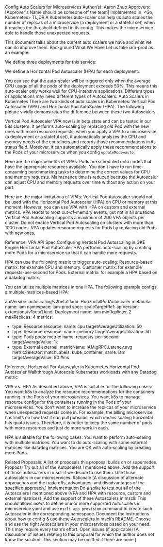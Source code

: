 Config Auto Scalers for Microservices
Author(s): Aaron Zhuo
Approvers: [Approver's Name should be someone off the team]
Implemented in: <Go, Kubernetes>
TL;DR
A Kubernetes auto-scaler can help us auto scales the number of replicas of a microservice (a deployment or a stateful set) when it reaches the threshold defined in its config. This makes the microservice able to handle those unexpected requests.

This document talks about the current auto scalers we have and what we can do improve them.
Background
What We Have
Let us take iam-prod as an example:

We define three deployments for this service:


We define a Horizontal Pod Autoscaler (HPA) for each deployment:




You can see that the auto-scaler will be triggered only when the average CPU usage of all the pods of the deployment exceeds 50%. This means this auto-scaler only works well for CPU-intensive applications. Different types of applications may need different types of Autoscalers.
Auto Scalers in Kubernetes
There are two kinds of auto scalers in Kubernetes: Vertical Pod Autoscaler (VPA) and Horizontal Pod AutoScaler (HPA). The following picture vividly demonstrates the difference between these two Autoscalers.


Vertical Pod Autoscaler
VPA now is in beta state and can be tested in our k8s clusters. It performs auto-scaling by replacing old Pod with the new ones with more resource requests. when you apply a VPA to a microservice (a deployment or a stateful set), it automatically analyzes the CPU and memory needs of the containers and records those recommendations in its status field. Moreover, it can automatically apply these recommendations to the Pods of your microservice when you config `updateMode=auto`.

Here are the major benefits of VPAs:
Pods are scheduled onto nodes that have the appropriate resources available.
You don't have to run time-consuming benchmarking tasks to determine the correct values for CPU and memory requests.
Maintenance time is reduced because the Autoscaler can adjust CPU and memory requests over time without any action on your part.

Here are the major limitations of VPAs:
Vertical Pod Autoscaler should not be used with the Horizontal Pod Autoscaler (HPA) on CPU or memory at this moment. However, you can use VPA with HPA on custom and external metrics.
VPA reacts to most out-of-memory events, but not in all situations.
Vertical Pod Autoscaling supports a maximum of 200 VPA objects per cluster.
Do not enable Vertical Pod Autoscaling on clusters with more than 1000 nodes.
VPA updates resource requests for Pods by replacing old Pods with new ones.

Reference:
VPA API Spec
Configuring Vertical Pod Autoscaling in GKE Engine
Horizontal Pod Autoscaler
HPA performs auto-scaling by creating more Pods for a microservice so that it can handle more requests.

HPA can use the following matrix to trigger auto-scaling:
Resource-based matrix: for example CPU and memory.
Customer matrix: for example requests-per-second for Pods.
External matrix: for example a HPA based on a datadog matrix.

You can utilize multiple matrices in one HPA. The following example configs a multiple-matrices-based HPA:

apiVersion: autoscaling/v2beta1
kind: HorizontalPodAutoscaler
metadata:
 name: iam
 namespace: iam-prod
spec:
 scaleTargetRef:
   apiVersion: extensions/v1beta1
   kind: Deployment
   name: iam
 minReplicas: 2
 maxReplicas: 4
 metrics:
   - type: Resource
     resource:
       name: cpu
       targetAverageUtilization: 50
   - type: Resource
     resource:
       name: memory
       targetAverageUtilization: 50
   - type: Pods
     pods:
       metric:
         name: requests-per-second
       targetAverageValue: 1k
   - type: External
     external:
       matricName: IAM.gRPC.Latency.avg
       metricSelector: 
         matchLabels:
           kube_container_name: iam
       targetAverageValue: 80  #ms

Reference:
Horizontal Por Autoscaler in Kubernetes
Horizontal Pod Autoscaler Walkthrough
Autoscale Kubernetes workloads with any Datadog metric

VPA v.s. HPA
As described above, VPA is suitable for the following cases:
You want k8s to analyze the resource recommendations for the containers running in the Pods of your microservices.
You want k8s to manage resource configs for the containers running in the Pods of your microservices.
You don’t want to increase the replicas of your microservice when unexpected requests come in. For example, the billing microservice has limits on how fast it can pull pubsubs, which means scaling horizontal hits quota issues. Therefore, it is better to keep the same number of pods with more resources and just do more work in each.
 
HPA is suitable for the following cases:
You want to perform auto-scaling with multiple matrices.
You want to do auto-scaling with some external matrices like datadog matrices.
You are OK with auto-scaling by creating more Pods.

Related Proposals:
A list of proposals this proposal builds on or supersedes.
Proposal
Try out all of the Autoscalers I mentioned above.
Add the support of those autoscalers in mscli if we decide to use them.
Use those autoscalers in our microservices.
Rationale
[A discussion of alternate approaches and the trade offs, advantages, and disadvantages of the specified approach.]
Implementation
Do a spike to test out all of the Autoscalers I mentioned above (VPA and HPA with resource, custom and external matrices).
Add the support of these Autoscalers in mscli: This should allows users to define one or more supported Autoscalers in microservice.yaml and use `mscli app provision` command to create such Autoscaler in the corresponding namespace.
Document the instructions about how to config & use these Autoscalers in mscli’s README.
Choose and use the right Autoscalers in your microservices based on your need. This may require every team’s effort. 
Open issues (if applicable)
[A discussion of issues relating to this proposal for which the author does not know the solution. This section may be omitted if there are none.]



